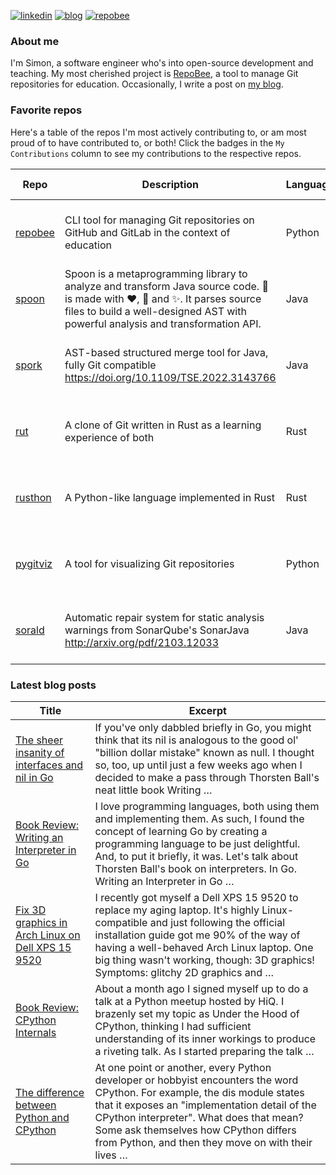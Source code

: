 
[![linkedin](https://img.shields.io/badge/-linkedin-blue?style=for-the-badge)](https://www.linkedin.com/in/simon-lars%C3%A9n-b665b3102/)
[![blog](https://img.shields.io/badge/-blog-lightgrey?style=for-the-badge)](https://slar.se)
[![repobee](https://img.shields.io/badge/-repobee-blue?style=for-the-badge)](https://repobee.org)

### About me
I'm Simon, a software engineer who's into open-source development and teaching.
My most cherished project is [RepoBee](https://repobee.org), a tool to manage
Git repositories for education. Occasionally, I write a post on [my
blog](https://slar.se).

### Favorite repos
Here's a table of the repos I'm most actively contributing to, or am most proud
of to have contributed to, or both! Click the badges in the `My Contributions`
column to see my contributions to the respective repos.

| Repo                                           | Description                                                                                                                                                                                                                            | Language   | Stars                                                                                                             | My Contributions                                                                                                                                                                                                                                                                                    |
|------------------------------------------------|----------------------------------------------------------------------------------------------------------------------------------------------------------------------------------------------------------------------------------------|------------|-------------------------------------------------------------------------------------------------------------------|-----------------------------------------------------------------------------------------------------------------------------------------------------------------------------------------------------------------------------------------------------------------------------------------------------|
| [repobee](https://github.com/repobee/repobee)  | CLI tool for managing Git repositories on GitHub and GitLab in the context of education                                                                                                                                                | Python     | [![GitHub stars](https://img.shields.io/badge/%E2%AD%90-61-blue)](https://github.com/repobee/repobee/stargazers)  | [![My commits](https://img.shields.io/badge/%23commits-775-blue)](https://github.com/repobee/repobee/commits?author=slarse) [![My commits past 30 days](https://img.shields.io/badge/%23commits%20(30%20days)-2-blue)](https://github.com/repobee/repobee/commits?author=slarse&since=2023-09-22)   |
| [spoon](https://github.com/INRIA/spoon)        | Spoon is a metaprogramming library to analyze and transform Java source code. :spoon: is made with :heart:, :beers: and :sparkles:. It parses source files to build a well-designed AST with powerful analysis and transformation API. | Java       | [![GitHub stars](https://img.shields.io/badge/%E2%AD%90-1578-blue)](https://github.com/inria/spoon/stargazers)    | [![My commits](https://img.shields.io/badge/%23commits-106-blue)](https://github.com/inria/spoon/commits?author=slarse) [![My commits past 30 days](https://img.shields.io/badge/%23commits%20(30%20days)-0-blue)](https://github.com/inria/spoon/commits?author=slarse&since=2023-09-22)           |
| [spork](https://github.com/ASSERT-KTH/spork)   | AST-based structured merge tool for Java, fully Git compatible https://doi.org/10.1109/TSE.2022.3143766                                                                                                                                | Java       | [![GitHub stars](https://img.shields.io/badge/%E2%AD%90-41-blue)](https://github.com/KTH/spork/stargazers)        | [![My commits](https://img.shields.io/badge/%23commits-309-blue)](https://github.com/KTH/spork/commits?author=slarse) [![My commits past 30 days](https://img.shields.io/badge/%23commits%20(30%20days)-0-blue)](https://github.com/KTH/spork/commits?author=slarse&since=2023-09-22)               |
| [rut](https://github.com/slarse/rut)           | A clone of Git written in Rust as a learning experience of both                                                                                                                                                                        | Rust       | [![GitHub stars](https://img.shields.io/badge/%E2%AD%90-3-blue)](https://github.com/slarse/rut/stargazers)        | [![My commits](https://img.shields.io/badge/%23commits-139-blue)](https://github.com/slarse/rut/commits?author=slarse) [![My commits past 30 days](https://img.shields.io/badge/%23commits%20(30%20days)-0-blue)](https://github.com/slarse/rut/commits?author=slarse&since=2023-09-22)             |
| [rusthon](https://github.com/slarse/rusthon)   | A Python-like language implemented in Rust                                                                                                                                                                                             | Rust       | [![GitHub stars](https://img.shields.io/badge/%E2%AD%90-2-blue)](https://github.com/slarse/rusthon/stargazers)    | [![My commits](https://img.shields.io/badge/%23commits-30-blue)](https://github.com/slarse/rusthon/commits?author=slarse) [![My commits past 30 days](https://img.shields.io/badge/%23commits%20(30%20days)-0-blue)](https://github.com/slarse/rusthon/commits?author=slarse&since=2023-09-22)      |
| [pygitviz](https://github.com/slarse/pygitviz) | A tool for visualizing Git repositories                                                                                                                                                                                                | Python     | [![GitHub stars](https://img.shields.io/badge/%E2%AD%90-6-blue)](https://github.com/slarse/pygitviz/stargazers)   | [![My commits](https://img.shields.io/badge/%23commits-36-blue)](https://github.com/slarse/pygitviz/commits?author=slarse) [![My commits past 30 days](https://img.shields.io/badge/%23commits%20(30%20days)-0-blue)](https://github.com/slarse/pygitviz/commits?author=slarse&since=2023-09-22)    |
| [sorald](https://github.com/ASSERT-KTH/sorald) | Automatic repair system for static analysis warnings from SonarQube's SonarJava http://arxiv.org/pdf/2103.12033                                                                                                                        | Java       | [![GitHub stars](https://img.shields.io/badge/%E2%AD%90-78-blue)](https://github.com/SpoonLabs/sorald/stargazers) | [![My commits](https://img.shields.io/badge/%23commits-217-blue)](https://github.com/SpoonLabs/sorald/commits?author=slarse) [![My commits past 30 days](https://img.shields.io/badge/%23commits%20(30%20days)-0-blue)](https://github.com/SpoonLabs/sorald/commits?author=slarse&since=2023-09-22) |

### Latest blog posts
| Title                                                                                                                 | Excerpt                                                                                                                                                                                                                                                                                                               |
|-----------------------------------------------------------------------------------------------------------------------|-----------------------------------------------------------------------------------------------------------------------------------------------------------------------------------------------------------------------------------------------------------------------------------------------------------------------|
| [The sheer insanity of interfaces and nil in Go](https://slar.se/the-sheer-insanity-of-interfaces-and-nil-in-go.html) | If you've only dabbled briefly in Go, you might think that its nil is analogous to the good ol' "billion dollar mistake" known as null. I thought so, too, up until just a few weeks ago when I decided to make a pass through Thorsten Ball's neat little book Writing …                                             |
| [Book Review: Writing an Interpreter in Go](https://slar.se/book-review-writing-an-interpreter-in-go.html)            | I love programming languages, both using them and implementing them. As such, I found the concept of learning Go by creating a programming language to be just delightful. And, to put it briefly, it was. Let's talk about Thorsten Ball's book on interpreters. In Go. Writing an Interpreter in Go …               |
| [Fix 3D graphics in Arch Linux on Dell XPS 15 9520](https://slar.se/xps-15-9520-arch-linux-intel-dri2.html)           | I recently got myself a Dell XPS 15 9520 to replace my aging laptop. It's highly Linux-compatible and just following the official installation guide got me 90% of the way of having a well-behaved Arch Linux laptop. One big thing wasn't working, though: 3D graphics! Symptoms: glitchy 2D graphics and …         |
| [Book Review: CPython Internals](https://slar.se/book-review-cpython-internals.html)                                  | About a month ago I signed myself up to do a talk at a Python meetup hosted by HiQ. I brazenly set my topic as Under the Hood of CPython, thinking I had sufficient understanding of its inner workings to produce a riveting talk. As I started preparing the talk …                                                 |
| [The difference between Python and CPython](https://slar.se/the-difference-between-python-and-cpython.html)           | At one point or another, every Python developer or hobbyist encounters the word CPython. For example, the dis module states that it exposes an "implementation detail of the CPython interpreter". What does that mean? Some ask themselves how CPython differs from Python, and then they move on with their lives … |